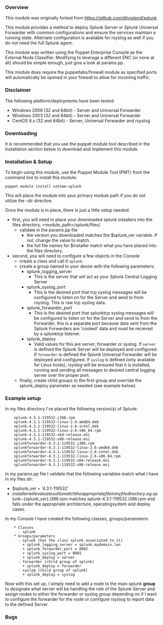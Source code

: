 ### Overview

This module was originally forked from https://github.com/dhogland/splunk

This module provides a method to deploy Splunk Server or Splunk Universal
Forwarder with common configurations and ensure the services maintain a running
state. Alternate configuration is available for rsyslog as well if you do not
need the full Splunk agent.

This module was written using the Puppet Enterprise Console as the External
Node Classifier. Modifying to leverage a different ENC (or none at all) should
be simple enough, just give a look at params.pp.

This module does require the puppetlabs/firewall module as specified ports will
automatically be opened in your firewall to allow for incoming traffic.

### Disclaimer

The following platform/deployments have been tested:

* Windows 2008 (32 and 64bit) - Server and Universal Forwarder
* Windows 2003 (32 and 64bit) - Server and Universal Forwarder
* CentOS 6.x (32 and 64bit)   - Server, Universal Forwarder and rsyslog

### Downloading

It is recommended that you use the puppet module tool described in the
Installation section below to download and implement this module.

### Installation & Setup

To begin using this module, use the Puppet Module Tool (PMT) from the command
line to install this module:

`puppet module install seteam-splunk`

This will place the module into your primary module path if you do not utilize
the -dir directive.

Once the module is in place, there is just a little setup needed:

* first, you will need to place your downloaded splunk installers into the
  files directory, <module_path>/splunk/files/.
  - validate in the params.pp file
     + the version you downloaded matches the $splunk_ver variable. If not,
       change the value to match.
     + the full file names for $installer match what you have placed into the
       files directory.
* second, you will need to configure a few objects in the Console
  - create a class and call it `splunk`.
  - create a group named to your desire with the following parameters:
     + splunk\_logging\_server
         - This is the server that will act as your Splunk Central Logging
           Server
     + splunk\_syslog\_port
         - This is the desired port that tcp syslog messages will be
           configured to listen on for the Server and send to from rsyslog.
           This is raw tcp syslog data.
     + splunk\_forwarder\_port
         - This is the desired port that splunktcp syslog messages will be
           configured to listen on for the Server and send to from the
           Forwarder, this is a separate port because data sent from the
           Splunk Forwarders are 'cooked' data and must be recieved by a
           splunktcp listener.
     + splunk\_deploy
         - Valid values for this are server, forwarder or syslog. If `server`
           is defined the Splunk Server will be deployed and configured. If
           `forwarder` is defined the Splunk Universal Forwarder will be
           deployed and configured. If `syslog` is defined (only available for
           Linux hosts), rsyslog will be ensured that it is installed, running
           and sending all messages to desired central logging server over the
           proper port.
  - finally, create child groups to the first group and override the
    splunk_deploy parameter as needed (see example below).

### Example setup

In my files directory I've placed the following version(s) of Splunk:

        splunk-4.3.1-119532.i386.rpm
        splunk-4.3.1-119532-linux-2.6-amd64.deb
        splunk-4.3.1-119532-linux-2.6-intel.deb
        splunk-4.3.1-119532-linux-2.6-x86_64.rpm
        splunk-4.3.1-119532-x64-release.msi
        splunk-4.3.1-119532-x86-release.msi
        splunkforwarder-4.3.1-119532.i386.rpm
        splunkforwarder-4.3.1-119532-linux-2.6-amd64.deb
        splunkforwarder-4.3.1-119532-linux-2.6-intel.deb
        splunkforwarder-4.3.1-119532-linux-2.6-x86_64.rpm
        splunkforwarder-4.3.1-119532-x64-release.msi
        splunkforwarder-4.3.1-119532-x86-release.msi

In my params.pp file I validate that the following variables match what I have
in my files dir:

* $splunk_ver = '4.3.1-119532'
* $installer will evaluate out to match the appropriate file in my file
  directory. eg. splunk-${splunk_ver}.i386.rpm matches
  splunk-4.3.1-119532.i386.rpm and falls under the appropriate architecture,
  operatingsystem and deploy cases.

In my Console I have created the following classes, groups/parameters:

        * Classes
          - splunk
        * Groups/parameters
          - splunk (has the class splunk associated to it)
            + splunk_logging_server = splunk.mydomain.lan
            + splunk_forwarder_port = 8002
            + splunk_syslog_port = 8001
            + splunk_deploy = server
          - forwarder (child group of splunk)
            + splunk_deploy = forwarder
          - syslog (child group of splunk)
            + splunk_deploy = syslog

Now with this set up, I simply need to add a node to the main splunk **group**
to designate what server will be handling the role of the Splunk Server and
assign nodes to either the forwarder or syslog group depending on if I want to
configure the forwarder for the node or configure rsyslog to report data to the
defined Server.

### Bugs

